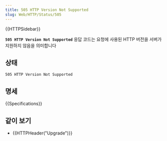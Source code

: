 ```yaml
---
title: 505 HTTP Version Not Supported
slug: Web/HTTP/Status/505
---
```


{{HTTPSidebar}}

**`505 HTTP Version Not Supported`** 응답 코드는 요청에 사용된 HTTP 버전을 서버가 지원하지 않음을 의미합니다

## 상태

```http
505 HTTP Version Not Supported
```

## 명세

{{Specifications}}

## 같이 보기

- {{HTTPHeader("Upgrade")}}
